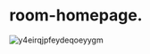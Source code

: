 # room-homepage.
![y4eirqjpfeydeqoeyygm](https://user-images.githubusercontent.com/92644743/146448628-d7a02211-884b-4fc1-8683-efbdc16a9f9f.jpg)
